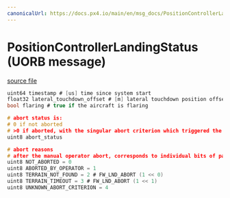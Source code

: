 ```yaml
---
canonicalUrl: https://docs.px4.io/main/en/msg_docs/PositionControllerLandingStatus
---
```


# PositionControllerLandingStatus (UORB message)



[source file](https://github.com/PX4/PX4-Autopilot/blob/release/1.14/msg/PositionControllerLandingStatus.msg)

```c
uint64 timestamp # [us] time since system start
float32 lateral_touchdown_offset # [m] lateral touchdown position offset manually commanded during landing
bool flaring # true if the aircraft is flaring

# abort status is:
# 0 if not aborted
# >0 if aborted, with the singular abort criterion which triggered the landing abort enumerated by the following abort reasons
uint8 abort_status

# abort reasons
# after the manual operator abort, corresponds to individual bits of param FW_LND_ABORT
uint8 NOT_ABORTED = 0
uint8 ABORTED_BY_OPERATOR = 1
uint8 TERRAIN_NOT_FOUND = 2 # FW_LND_ABORT (1 << 0)
uint8 TERRAIN_TIMEOUT = 3 # FW_LND_ABORT (1 << 1)
uint8 UNKNOWN_ABORT_CRITERION = 4

```
